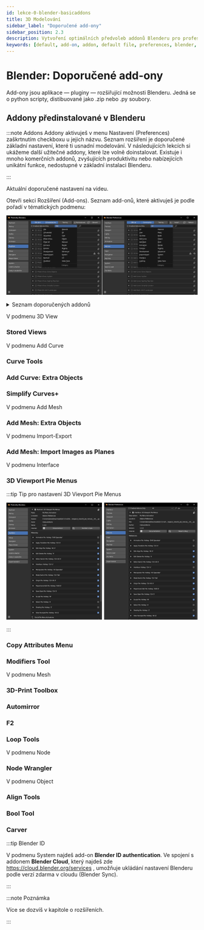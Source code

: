 ```yaml
---
id: lekce-0-blender-basicaddons
title: 3D Modelování
sidebar_label: "Doporučené add-ony"
sidebar_position: 2.3
description: Vytvoření optimálních předvoleb addonů Blenderu pro profesionální práci
keywords: [default, add-on, addon, default file, preferences, blender, blender3d, instalace, nastavení, digitální modelování]
---
```


# Blender: Doporučené add-ony
Add-ony jsou aplikace — pluginy — rozšiřující možnosti Blenderu. Jedná se o python scripty, distibuované jako .zip nebo .py soubory.

## Addony předinstalované v Blenderu

:::note Addons
Addony aktivuješ v menu Nastavení (Preferences) zaškrtnutím checkboxu u jejich názvu. Seznam rozšíření je doporučené základní nastavení, které ti usnadní modelování. V následujících lekcích si ukážeme další užitečné addony, které lze volně doinstalovat. Existuje i mnoho komerčních addonů, zvyšujících produktivitu nebo nabízejících unikátní funkce, nedostupné v základní instalaci Blenderu.

:::

Aktuální doporučené nastavení na videu.

Otevři sekci Rozšíření (Add-ons). Seznam add-onů, které aktivuješ je podle pořadí v tématických podmenu:

![image](./images/blender-addons-menu.png)

<details>
  <summary>Seznam doporučených addonů</summary>
  <div>
    <div>3DView/Stored Views</div>
    <div>Add Curve/Curve Tools</div>
    <div>Add Curve/Extra Object</div>
    <div>Add Curve/Simplify Curves</div>
    <div>Add Mesh/Extra Objects</div>
    <div>Import-Export/Import Images as Planes</div>
    <div>Interface/3D Viewport Pie Menus</div>
    <div>Interface/Copy Attributes Menu</div>
    <div>Interface/Modifiers Tool</div>
    <div>Mesh/3D-Print Toolbox</div>
    <div>Mesh/Automirror</div>
    <div>Mesh/F2</div>
    <div>Mesh/Loop Tools</div>
    <div>Node/Node Wrangler</div>
    <div>Object/Align Tools</div>
    <div>Object/Bool Tool</div>
    <div>Object/Carver</div>
  </div>
</details>

V podmenu 3D View
### Stored Views

V podmenu Add Curve
### Curve Tools
### Add Curve: Extra Objects
### Simplify Curves+
V podmenu Add Mesh
### Add Mesh: Extra Objects
V podmenu Import-Export
### Add Mesh: Import Images as Planes
V podmenu Interface
### 3D Viewport Pie Menus
:::tip Tip pro nastavení 3D Vievport Pie Menus

 ![image](./images/blender-3d-viewport-pie-cz-en.png)

:::

### Copy Attributes Menu
### Modifiers Tool
V podmenu Mesh
### 3D-Print Toolbox
### Automirror
### F2
### Loop Tools
V podmenu Node
### Node Wrangler
V podmenu Object
### Align Tools
### Bool Tool
### Carver

:::tip Blender ID

 V podmenu System najdeš add-on **Blender ID authentication**. Ve spojení s addonem **Blender Cloud**, který najdeš zde https://cloud.blender.org/services , umožňuje ukládání nastavení Blenderu podle verzí zdarma v cloudu (Blender Sync).

:::

:::note Poznámka

 Více se dozvíš v kapitole o rozšířeních.

:::
